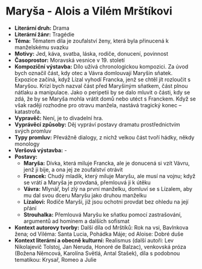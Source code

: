 # Maryša - Alois a Vilém Mrštíkovi
- **Literární druh:** Drama
- **Literární žánr:** Tragédie
- **Téma:** Tématem díla je zoufalství ženy, která byla přinucená k manželskému svazku
- **Motivy:** Jed, káva, svatba, láska, rodiče, donucení, povinnost
- **Časoprostor:** Moravská vesnice v 19. století
- **Kompoziční výstavba:** Dı́lo užı́vá chronologickou kompozici. Za úvod bych označil část, kdy otec a Vávra domlouvajı́ Maryšin sňatek. Expozice začı́ná, když Lı́zal vyhodı́ Francka, jenž se chtěl jı́t rozloučit s Maryšou. Krizı́ bych nazval část před Maryšiným sňatkem, část plnou nátlaku a manipulace. Jako o peripetii by se dalo mluvit o části, kdy se zdá, že by se Maryša mohla vrátit domů nebo utéct s Franckem. Když se však raději rozhodne pro otravu manžela, nastává tragický konec &ndash; katastrofa.
- **Vypravěč:** Není, je to divadelní hra.
- **Vyprávěcí způsoby:** Děj vypráví postavy dramatu prostřednictvím svých promluv
- **Typy promluv:** Převážně dialogy, z nichž velkou část tvoří hádky, někdy monology
- **Veršová výstavba:** -
- **Postavy:**
  - **Maryša:** Dívka, která miluje Francka, ale je donucená si vzít Vávru, jenž ji bije, a ona jej ze zoufalství otrávit
  - **Francek:** Chudý mladík, který miluje Maryšu, ale musí na vojnu; když se vrátí a Maryša je provdaná, přemlouvá ji k útěku
  - **Vávra:** Mlynář, byl zlý na první manželku, domluví se s Lízalem, aby mu dal svou dceru Maryšu jako druhou manželku
  - **Lízalovi:** Rodiče Maryši, již jsou ochotni provdat bez ohledu na její přání
  - **Strouhalka:** Přemlouvá Maryšu ke sňatku pomocí zastrašování, argumentů ad hominem a dalších sofismat
- **Kontext autorovy tvorby:** Další díla od Mrštíků: Rok na vsi, Bavlnkova žena; od Viléma: Santa Lucia, Pohádka Máje; od Aloise: Dobré duše
- **Kontext literární a obecně kulturní:** Realismus (další autoři: Lev Nikolajevič Tolstoj, Jan Neruda, Honoré de Balzac), venkovská próza (Božena Němcová, Karolína Světlá, Antal Stašek), díla s podobnou tematikou: Krysař, Romeo a Julie
